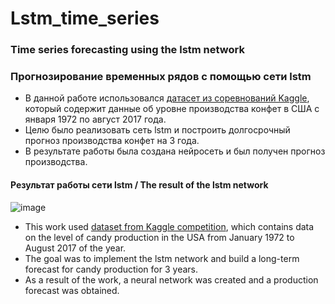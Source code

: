 # Lstm_time_series
### Time series forecasting using the lstm network
### Прогнозирование временных рядов с помощью сети lstm
* В данной работе использовался [датасет из соревнований Kaggle](https://www.kaggle.com/rtatman/us-candy-production-by-month ), который содержит данные об уровне производства конфет в США с января 1972 по август 2017 года.
* Целю было реализовать сеть lstm и построить долгосрочный прогноз производства конфет на 3 года.
* В результате работы была создана нейросеть и был получен прогноз производства.

#### Результат работы сети lstm / The result of the lstm network
![image](https://github.com/ArtemAvgutin/Lstm_time_series/assets/131138862/96d7e514-e15f-45d4-9065-49bf83054ec0)

* This work used [dataset from Kaggle competition](https://www.kaggle.com/rtatman/us-candy-production-by-month), which contains data on the level of candy production in the USA from January 1972 to August 2017 of the year.
* The goal was to implement the lstm network and build a long-term forecast for candy production for 3 years.
* As a result of the work, a neural network was created and a production forecast was obtained.


